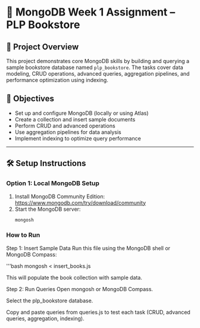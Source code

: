 # 📘 MongoDB Week 1 Assignment – PLP Bookstore

## 📍 Project Overview

This project demonstrates core MongoDB skills by building and querying a sample bookstore database named `plp_bookstore`. The tasks cover data modeling, CRUD operations, advanced queries, aggregation pipelines, and performance optimization using indexing.

## 🎯 Objectives

- Set up and configure MongoDB (locally or using Atlas)
- Create a collection and insert sample documents
- Perform CRUD and advanced operations
- Use aggregation pipelines for data analysis
- Implement indexing to optimize query performance

---

## 🛠️ Setup Instructions

### Option 1: Local MongoDB Setup

1. Install MongoDB Community Edition: https://www.mongodb.com/try/download/community
2. Start the MongoDB server:
   ```bash
   mongosh

### How to Run
Step 1: Insert Sample Data
Run this file using the MongoDB shell or MongoDB Compass:

'''bash
   mongosh < insert_books.js
   
This will populate the book collection with sample data.

Step 2: Run Queries
Open mongosh or MongoDB Compass.

Select the plp_bookstore database.

Copy and paste queries from queries.js to test each task (CRUD, advanced queries, aggregation, indexing).
